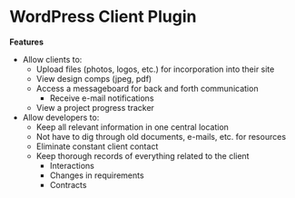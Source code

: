 WordPress Client Plugin
=======
**Features**
- Allow clients to:
  - Upload files (photos, logos, etc.) for incorporation into their site
  - View design comps (jpeg, pdf)
  - Access a messageboard for back and forth communication
    - Receive e-mail notifications
  - View a project progress tracker
- Allow developers to:
  - Keep all relevant information in one central location
  - Not have to dig through old documents, e-mails, etc. for resources
  - Eliminate constant client contact
  - Keep thorough records of everything related to the client 
    - Interactions
    - Changes in requirements
    - Contracts
